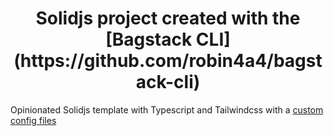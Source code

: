 <h1 align="center">Solidjs project created with the [Bagstack CLI](https://github.com/robin4a4/bagstack-cli)</h1>

Opinionated Solidjs template with Typescript and Tailwindcss with a [custom config files](https://github.com/robin4a4/tailwind-config)

